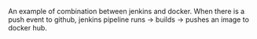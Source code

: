 An example of combination between jenkins and docker.
When there is a push event to github, jenkins pipeline runs -> builds -> pushes an image to docker hub.
